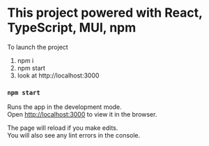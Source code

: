 # This project powered with React, TypeScript, MUI, npm

To launch the project

1. npm i
2. npm start
3. look at http://localhost:3000

### `npm start`

Runs the app in the development mode.\
Open [http://localhost:3000](http://localhost:3000) to view it in the browser.

The page will reload if you make edits.\
You will also see any lint errors in the console.
